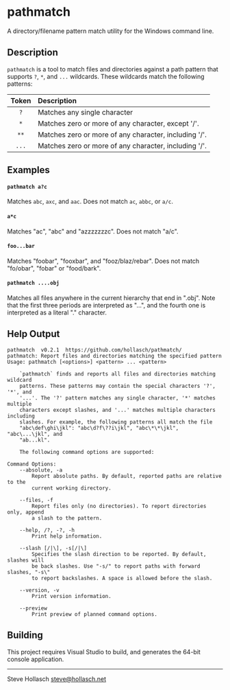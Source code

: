 pathmatch
================================================================================

A directory/filename pattern match utility for the Windows command line.


Description
---------------
`pathmatch` is a tool to match files and directories against a path pattern that
supports `?`, `*`, and `...` wildcards. These wildcards match the following
patterns:

| Token | Description
|:-----:|:---------------------------------------------------------
| `?`   | Matches any single character
| `*`   | Matches zero or more of any character, except '/'.
| `**`  | Matches zero or more of any character, including '/'.
| `...` | Matches zero or more of any character, including '/'.


Examples
-----------

#### `pathmatch a?c`
  Matches `abc`, `axc`, and `aac`. Does not match `ac`, `abbc`, or `a/c`.

#### `a*c`
  Matches "ac", "abc" and "azzzzzzzc". Does not match "a/c".

#### `foo...bar`
  Matches "foobar", "fooxbar", and "fooz/blaz/rebar". Does not match "fo/obar", "fobar" or
  "food/bark".

#### `pathmatch ....obj`
  Matches all files anywhere in the current hierarchy that end in ".obj". Note that the first three
  periods are interpreted as "...", and the fourth one is interpreted as a literal "." character.


Help Output
------------
    pathmatch  v0.2.1  https://github.com/hollasch/pathmatch/
    pathmatch: Report files and directories matching the specified pattern
    Usage: pathmatch [<options>] <pattern> ... <pattern>

        `pathmatch` finds and reports all files and directories matching wildcard
        patterns. These patterns may contain the special characters '?', '*', and
        '...'. The '?' pattern matches any single character, '*' matches multiple
        characters except slashes, and '...' matches multiple characters including
        slashes. For example, the following patterns all match the file
        "abc\def\ghi\jkl": "abc\d?f\??i\jkl", "abc\*\*\jkl", "abc\...\jkl", and
        "ab...kl".

        The following command options are supported:

    Command Options:
        --absolute, -a
            Report absolute paths. By default, reported paths are relative to the
            current working directory.

        --files, -f
            Report files only (no directories). To report directories only, append
            a slash to the pattern.

        --help, /?, -?, -h
            Print help information.

        --slash [/|\], -s[/|\]
            Specifies the slash direction to be reported. By default, slashes will
            be back slashes. Use "-s/" to report paths with forward slashes, "-s\"
            to report backslashes. A space is allowed before the slash.

        --version, -v
            Print version information.

        --preview
            Print preview of planned command options.

Building
-----------
This project requires Visual Studio to build, and generates the 64-bit console application.


----
Steve Hollasch <steve@hollasch.net>
